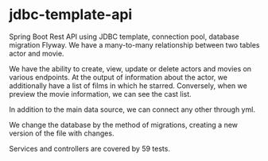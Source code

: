 # jdbc-template-api

Spring Boot Rest API using JDBC template, connection pool, database migration Flyway. We have a many-to-many relationship between two tables actor and movie.

We have the ability to create, view, update or delete actors and movies on various endpoints. At the output of information about the actor, we additionally have a list of films in which he starred. Conversely, when we preview the movie information, we can see the cast list.

In addition to the main data source, we can connect any other through yml.

We change the database by the method of migrations, creating a new version of the file with changes.

Services and controllers are covered by 59 tests.
